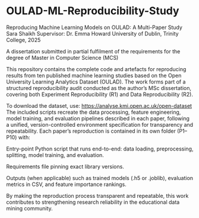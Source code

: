 # OULAD-ML-Reproducibility-Study
Reproducing Machine Learning Models on OULAD: A Multi-Paper Study
Sara Shaikh
Supervisor: Dr. Emma Howard
University of Dublin, Trinity College, 2025

A dissertation submitted in partial fulfilment of the requirements for the degree of Master in Computer Science (MCS)

This repository contains the complete code and artefacts for reproducing results from ten published machine learning studies based on the Open University Learning Analytics Dataset (OULAD). The work forms part of a structured reproducibility audit conducted as the author’s MSc dissertation, covering both Experiment Reproducibility (R1) and Data Reproducibility (R2).

To download the dataset, use: https://analyse.kmi.open.ac.uk/open-dataset
The included scripts recreate the data processing, feature engineering, model training, and evaluation pipelines described in each paper, following a unified, version-controlled environment specification for transparency and repeatability. Each paper’s reproduction is contained in its own folder (P1–P10) with:

Entry-point Python script that runs end-to-end: data loading, preprocessing, splitting, model training, and evaluation.

Requirements file pinning exact library versions.

Outputs (when applicable) such as trained models (.h5 or .joblib), evaluation metrics in CSV, and feature importance rankings.

By making the reproduction process transparent and repeatable, this work contributes to strengthening research reliability in the educational data mining community.

